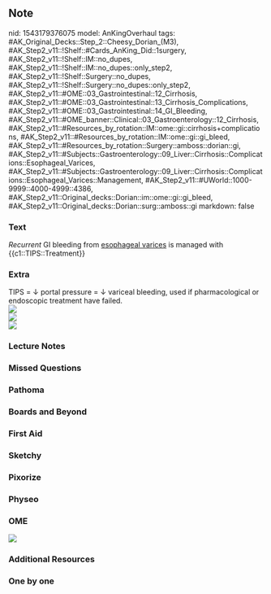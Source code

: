 ## Note
nid: 1543179376075
model: AnKingOverhaul
tags: #AK_Original_Decks::Step_2::Cheesy_Dorian_(M3), #AK_Step2_v11::!Shelf::#Cards_AnKing_Did::1surgery, #AK_Step2_v11::!Shelf::IM::no_dupes, #AK_Step2_v11::!Shelf::IM::no_dupes::only_step2, #AK_Step2_v11::!Shelf::Surgery::no_dupes, #AK_Step2_v11::!Shelf::Surgery::no_dupes::only_step2, #AK_Step2_v11::#OME::03_Gastrointestinal::12_Cirrhosis, #AK_Step2_v11::#OME::03_Gastrointestinal::13_Cirrhosis_Complications, #AK_Step2_v11::#OME::03_Gastrointestinal::14_GI_Bleeding, #AK_Step2_v11::#OME_banner::Clinical::03_Gastroenterology::12_Cirrhosis, #AK_Step2_v11::#Resources_by_rotation::IM::ome::gi::cirrhosis+complications, #AK_Step2_v11::#Resources_by_rotation::IM::ome::gi::gi_bleed, #AK_Step2_v11::#Resources_by_rotation::Surgery::amboss::dorian::gi, #AK_Step2_v11::#Subjects::Gastroenterology::09_Liver::Cirrhosis::Complications::Esophageal_Varices, #AK_Step2_v11::#Subjects::Gastroenterology::09_Liver::Cirrhosis::Complications::Esophageal_Varices::Management, #AK_Step2_v11::#UWorld::1000-9999::4000-4999::4386, #AK_Step2_v11::Original_decks::Dorian::im::ome::gi::gi_bleed, #AK_Step2_v11::Original_decks::Dorian::surg::amboss::gi
markdown: false

### Text
<i>Recurrent</i> GI bleeding from <u>esophageal varices</u> is
managed with {{c1::TIPS::Treatment}}

### Extra
<div>
  TIPS = ↓ portal pressure = ↓ variceal bleeding, used if
  pharmacological or endoscopic treatment have failed.
</div>
<div><img src="big_58ac979655bbf.jpg"></div>
<div><img src="paste-3843780981555201.jpg"></div><img src=
"paste-3843720852013057.jpg">

### Lecture Notes


### Missed Questions


### Pathoma


### Boards and Beyond


### First Aid


### Sketchy


### Pixorize


### Physeo


### OME
<div class="ome-widget">
  <a href=
  "https://onlinemeded.org/spa/gastroenterology/cirrhosis/acquire?ref=anki">
  <img src="_OME_AnkiFlashcards_Lesson_6.png"></a>
</div>

### Additional Resources


### One by one

